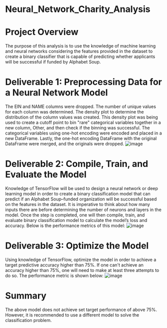 # Neural_Network_Charity_Analysis
# Project Overview
The purpose of this analysis is to use the knowledge of machine learning and neural networks considering the features provided in the dataset to create a binary classifier that is capable of predicting whether applicants will be successful if funded by Alphabet Soup.
# Deliverable 1: Preprocessing Data for a Neural Network Model
The EIN and NAME columns were dropped. The number of unique values for each column was determined. The density plot to determine the distribution of the column values was created. This density plot was being used to create a cutoff point to bin "rare" categorical variables together in a new column, Other, and then check if the binning was successful. The categorical variables using one-hot encoding were encoded and placed in a new DataFrame. Lastly, the one-hot encoding DataFrame with the original DataFrame were merged, and the originals were dropped.
![image](https://user-images.githubusercontent.com/89113627/148702738-19ec7296-c264-4b30-b205-62b4283db03d.png)

# Deliverable 2: Compile, Train, and Evaluate the Model
Knowledge of TensorFlow will be used to design a neural network or deep learning model in order to create a binary classification model that can predict if an Alphabet Soup–funded organization will be successful based on the features in the dataset. It is imperative to think about how many inputs there are before determining the number of neurons and layers in the model. Once the step is completed, one will then compile, train, and evaluate binary classification model to calculate the model’s loss and accuracy. Below is the performance metrics of this model:
![image](https://user-images.githubusercontent.com/89113627/148703609-b86f85a5-0597-4d80-a498-da4fa8c81475.png)

# Deliverable 3: Optimize the Model
Using knowledge of TensorFlow, optimize the model in order to achieve a target predictive accuracy higher than 75%. If one can't achieve an accuracy higher than 75%, one will need to make at least three attempts to do so. The performance metric is shown below:
![image](https://user-images.githubusercontent.com/89113627/148703859-1d701dc3-82ca-4953-81a1-60d76a93bd98.png)

# Summary
The above model does not achieve set target performance of above 75%. However, it is recommended to use a different model to solve the classification problem.
